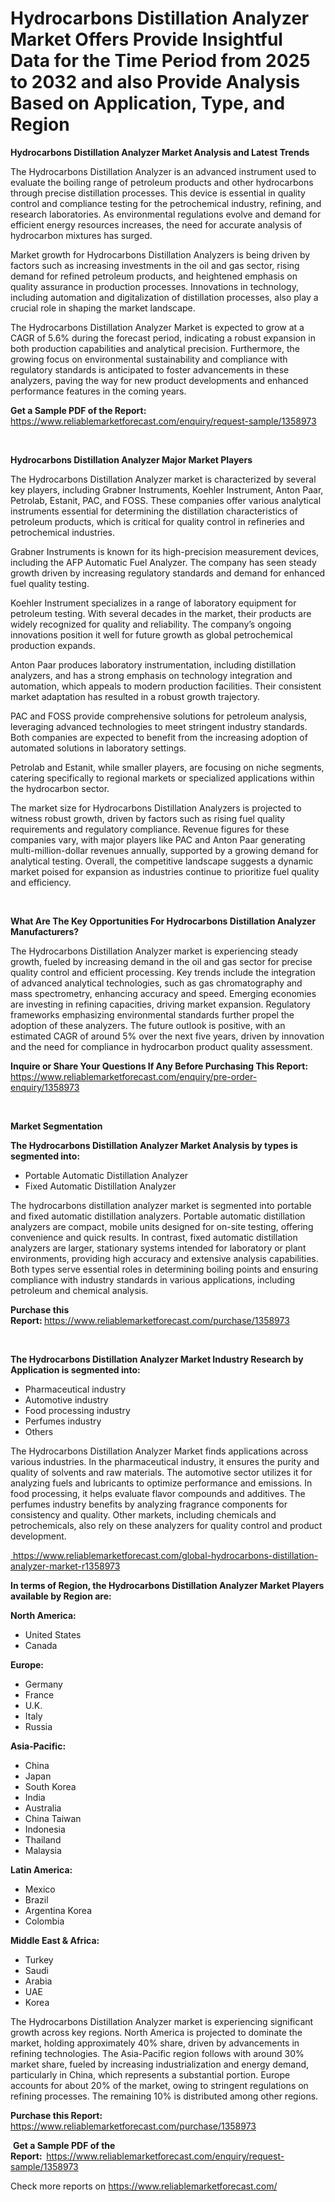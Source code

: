 <p><h1>Hydrocarbons Distillation Analyzer Market Offers Provide Insightful Data for the Time Period from 2025 to 2032 and also Provide Analysis Based on Application, Type, and Region</h1></p><p><strong>Hydrocarbons Distillation Analyzer Market Analysis and Latest Trends</strong></p>
<p><p>The Hydrocarbons Distillation Analyzer is an advanced instrument used to evaluate the boiling range of petroleum products and other hydrocarbons through precise distillation processes. This device is essential in quality control and compliance testing for the petrochemical industry, refining, and research laboratories. As environmental regulations evolve and demand for efficient energy resources increases, the need for accurate analysis of hydrocarbon mixtures has surged.</p><p>Market growth for Hydrocarbons Distillation Analyzers is being driven by factors such as increasing investments in the oil and gas sector, rising demand for refined petroleum products, and heightened emphasis on quality assurance in production processes. Innovations in technology, including automation and digitalization of distillation processes, also play a crucial role in shaping the market landscape.</p><p>The Hydrocarbons Distillation Analyzer Market is expected to grow at a CAGR of 5.6% during the forecast period, indicating a robust expansion in both production capabilities and analytical precision. Furthermore, the growing focus on environmental sustainability and compliance with regulatory standards is anticipated to foster advancements in these analyzers, paving the way for new product developments and enhanced performance features in the coming years.</p></p>
<p><strong>Get a Sample PDF of the Report:&nbsp;</strong> <a href="https://www.reliablemarketforecast.com/enquiry/request-sample/1358973?utm_campaign=3538&utm_medium=2&utm_source=Github&utm_content=ia&utm_term=22032025&utm_id=hydrocarbons-distillation-analyzer">https://www.reliablemarketforecast.com/enquiry/request-sample/1358973</a></p>
<p>&nbsp;</p>
<p><strong>Hydrocarbons Distillation Analyzer Major Market Players</strong></p>
<p><p>The Hydrocarbons Distillation Analyzer market is characterized by several key players, including Grabner Instruments, Koehler Instrument, Anton Paar, Petrolab, Estanit, PAC, and FOSS. These companies offer various analytical instruments essential for determining the distillation characteristics of petroleum products, which is critical for quality control in refineries and petrochemical industries.</p><p>Grabner Instruments is known for its high-precision measurement devices, including the AFP Automatic Fuel Analyzer. The company has seen steady growth driven by increasing regulatory standards and demand for enhanced fuel quality testing. </p><p>Koehler Instrument specializes in a range of laboratory equipment for petroleum testing. With several decades in the market, their products are widely recognized for quality and reliability. The company’s ongoing innovations position it well for future growth as global petrochemical production expands.</p><p>Anton Paar produces laboratory instrumentation, including distillation analyzers, and has a strong emphasis on technology integration and automation, which appeals to modern production facilities. Their consistent market adaptation has resulted in a robust growth trajectory.</p><p>PAC and FOSS provide comprehensive solutions for petroleum analysis, leveraging advanced technologies to meet stringent industry standards. Both companies are expected to benefit from the increasing adoption of automated solutions in laboratory settings.</p><p>Petrolab and Estanit, while smaller players, are focusing on niche segments, catering specifically to regional markets or specialized applications within the hydrocarbon sector.</p><p>The market size for Hydrocarbons Distillation Analyzers is projected to witness robust growth, driven by factors such as rising fuel quality requirements and regulatory compliance. Revenue figures for these companies vary, with major players like PAC and Anton Paar generating multi-million-dollar revenues annually, supported by a growing demand for analytical testing. Overall, the competitive landscape suggests a dynamic market poised for expansion as industries continue to prioritize fuel quality and efficiency.</p></p>
<p>&nbsp;</p>
<p><strong>What Are The Key Opportunities For Hydrocarbons Distillation Analyzer Manufacturers?</strong></p>
<p><p>The Hydrocarbons Distillation Analyzer market is experiencing steady growth, fueled by increasing demand in the oil and gas sector for precise quality control and efficient processing. Key trends include the integration of advanced analytical technologies, such as gas chromatography and mass spectrometry, enhancing accuracy and speed. Emerging economies are investing in refining capacities, driving market expansion. Regulatory frameworks emphasizing environmental standards further propel the adoption of these analyzers. The future outlook is positive, with an estimated CAGR of around 5% over the next five years, driven by innovation and the need for compliance in hydrocarbon product quality assessment.</p></p>
<p><strong>Inquire or Share Your Questions If Any Before Purchasing This Report:</strong> <a href="https://www.reliablemarketforecast.com/enquiry/pre-order-enquiry/1358973?utm_campaign=3538&utm_medium=2&utm_source=Github&utm_content=ia&utm_term=22032025&utm_id=hydrocarbons-distillation-analyzer">https://www.reliablemarketforecast.com/enquiry/pre-order-enquiry/1358973</a></p>
<p>&nbsp;</p>
<p><strong>Market Segmentation</strong></p>
<p><strong>The Hydrocarbons Distillation Analyzer Market Analysis by types is segmented into:</strong></p>
<p><ul><li>Portable Automatic Distillation Analyzer</li><li>Fixed Automatic Distillation Analyzer</li></ul></p>
<p><p>The hydrocarbons distillation analyzer market is segmented into portable and fixed automatic distillation analyzers. Portable automatic distillation analyzers are compact, mobile units designed for on-site testing, offering convenience and quick results. In contrast, fixed automatic distillation analyzers are larger, stationary systems intended for laboratory or plant environments, providing high accuracy and extensive analysis capabilities. Both types serve essential roles in determining boiling points and ensuring compliance with industry standards in various applications, including petroleum and chemical analysis.</p></p>
<p><strong>Purchase this Report:&nbsp;</strong><a href="https://www.reliablemarketforecast.com/purchase/1358973?utm_campaign=3538&utm_medium=2&utm_source=Github&utm_content=ia&utm_term=22032025&utm_id=hydrocarbons-distillation-analyzer">https://www.reliablemarketforecast.com/purchase/1358973</a></p>
<p>&nbsp;</p>
<p><strong>The Hydrocarbons Distillation Analyzer Market Industry Research by Application is segmented into:</strong></p>
<p><ul><li>Pharmaceutical industry</li><li>Automotive industry</li><li>Food processing industry</li><li>Perfumes industry</li><li>Others</li></ul></p>
<p><p>The Hydrocarbons Distillation Analyzer Market finds applications across various industries. In the pharmaceutical industry, it ensures the purity and quality of solvents and raw materials. The automotive sector utilizes it for analyzing fuels and lubricants to optimize performance and emissions. In food processing, it helps evaluate flavor compounds and additives. The perfumes industry benefits by analyzing fragrance components for consistency and quality. Other markets, including chemicals and petrochemicals, also rely on these analyzers for quality control and product development.</p></p>
<p><a href="https://www.reliablemarketforecast.com/global-hydrocarbons-distillation-analyzer-market-r1358973?utm_campaign=3538&utm_medium=2&utm_source=Github&utm_content=ia&utm_term=22032025&utm_id=hydrocarbons-distillation-analyzer">&nbsp;https://www.reliablemarketforecast.com/global-hydrocarbons-distillation-analyzer-market-r1358973</a></p>
<p><strong>In terms of Region, the Hydrocarbons Distillation Analyzer Market Players available by Region are:</strong></p>
<p>
    <p> <strong> North America: </strong>
        <ul>
            <li>United States</li>
            <li>Canada</li>
        </ul>
        </p> 
    <p> <strong> Europe: </strong>
        <ul>
            <li>Germany</li>
            <li>France</li>
            <li>U.K.</li>
            <li>Italy</li>
            <li>Russia</li>
        </ul>
        </p> 
    <p> <strong> Asia-Pacific: </strong>
        <ul>
            <li>China</li>
            <li>Japan</li>
            <li>South Korea</li>
            <li>India</li>
            <li>Australia</li>
            <li>China Taiwan</li>
            <li>Indonesia</li>
            <li>Thailand</li>
            <li>Malaysia</li>
        </ul>
        </p> 
    <p> <strong> Latin America: </strong>
        <ul>
            <li>Mexico</li>
            <li>Brazil</li>
            <li>Argentina Korea</li>
            <li>Colombia</li>
        </ul>
        </p> 
    <p> <strong> Middle East & Africa: </strong>
        <ul>
            <li>Turkey</li>
            <li>Saudi</li>
            <li>Arabia</li>
            <li>UAE</li>
            <li>Korea</li>
        </ul>
    </p>
    </p>
<p><p>The Hydrocarbons Distillation Analyzer market is experiencing significant growth across key regions. North America is projected to dominate the market, holding approximately 40% share, driven by advancements in refining technologies. The Asia-Pacific region follows with around 30% market share, fueled by increasing industrialization and energy demand, particularly in China, which represents a substantial portion. Europe accounts for about 20% of the market, owing to stringent regulations on refining processes. The remaining 10% is distributed among other regions.</p></p>
<p><strong>Purchase this Report: </strong><a href="https://www.reliablemarketforecast.com/purchase/1358973?utm_campaign=3538&utm_medium=2&utm_source=Github&utm_content=ia&utm_term=22032025&utm_id=hydrocarbons-distillation-analyzer">https://www.reliablemarketforecast.com/purchase/1358973</a></p>
<p>&nbsp;<strong>Get a Sample PDF of the Report:&nbsp;&nbsp;</strong><a href="https://www.reliablemarketforecast.com/enquiry/request-sample/1358973?utm_campaign=3538&utm_medium=2&utm_source=Github&utm_content=ia&utm_term=22032025&utm_id=hydrocarbons-distillation-analyzer">https://www.reliablemarketforecast.com/enquiry/request-sample/1358973</a></p>
<p><strong></strong></p>
<p>Check more reports on <a href="https://www.reliablemarketforecast.com/?utm_campaign=3538&utm_medium=2&utm_source=Github&utm_content=ia&utm_term=22032025&utm_id=hydrocarbons-distillation-analyzer">https://www.reliablemarketforecast.com/</a></p>
